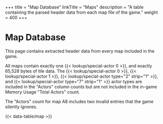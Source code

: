 +++
title = "Map Database"
linkTitle = "Maps"
description = "A table containing the parsed header data from each map file of the game."
weight = 400
+++

# Map Database

This page contains extracted header data from every map included in the game.

All maps contain exactly one {{< lookup/special-actor 0 >}}, and exactly 65,528 bytes of tile data. The {{< lookup/special-actor 0 >}}, {{< lookup/special-actor 1 >}}, {{< lookup/special-actor type="2" strip="1" >}}, and {{< lookup/special-actor type="7" strip="1" >}} actor types are included in the "Actors" column counts but are not included in the in-game Memory Usage "Total Actors" count.

The "Actors" count for map A8 includes two invalid entries that the game silently ignores.

{{< data-table/map >}}
